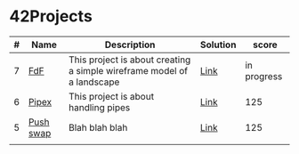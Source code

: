 # 42Projects

| # | Name | Description | Solution | score | 
|---| ---- | ----------- | ---- | ----- | 
| 7 | [FdF](https://github.com/Akadil/42project_fdf/blob/main/en.subject.pdf) | This project is about creating a simple wireframe model of a landscape | [Link](https://github.com/Akadil/42project_fdf) | in progress |
| 6 | [Pipex](https://github.com/Akadil/42project_pipex/blob/main/en.subject%20(1).pdf) | This project is about handling pipes | [Link](https://github.com/Akadil/42project_pipex) | 125 |
| 5 | [Push swap](https://github.com/Akadil/42project_push_swap/blob/main/en.subject.pdf) | Blah blah blah | [Link](https://github.com/Akadil/42project_push_swap) | 125 |
|  |  |  |  |  |
